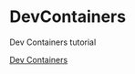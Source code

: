 # DevContainers
Dev Containers tutorial

[Dev Containers](https://code.visualstudio.com/docs/devcontainers/tutorial)